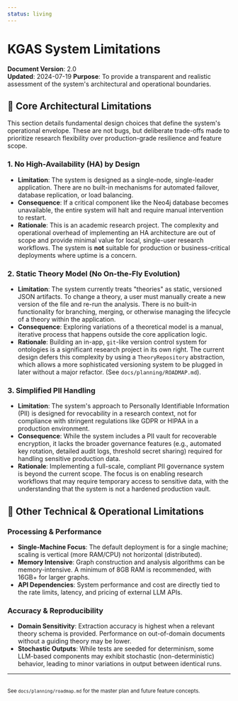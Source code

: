 ```yaml
---
status: living
---
```


# KGAS System Limitations

**Document Version**: 2.0  
**Updated**: 2024-07-19
**Purpose**: To provide a transparent and realistic assessment of the system's architectural and operational boundaries.

## 🎯 Core Architectural Limitations

This section details fundamental design choices that define the system's operational envelope. These are not bugs, but deliberate trade-offs made to prioritize research flexibility over production-grade resilience and feature scope.

### **1. No High-Availability (HA) by Design**
- **Limitation**: The system is designed as a single-node, single-leader application. There are no built-in mechanisms for automated failover, database replication, or load balancing.
- **Consequence**: If a critical component like the Neo4j database becomes unavailable, the entire system will halt and require manual intervention to restart.
- **Rationale**: This is an academic research project. The complexity and operational overhead of implementing an HA architecture are out of scope and provide minimal value for local, single-user research workflows. The system is **not** suitable for production or business-critical deployments where uptime is a concern.

### **2. Static Theory Model (No On-the-Fly Evolution)**
- **Limitation**: The system currently treats "theories" as static, versioned JSON artifacts. To change a theory, a user must manually create a new version of the file and re-run the analysis. There is no built-in functionality for branching, merging, or otherwise managing the lifecycle of a theory within the application.
- **Consequence**: Exploring variations of a theoretical model is a manual, iterative process that happens outside the core application logic.
- **Rationale**: Building an in-app, `git`-like version control system for ontologies is a significant research project in its own right. The current design defers this complexity by using a `TheoryRepository` abstraction, which allows a more sophisticated versioning system to be plugged in later without a major refactor. (See `docs/planning/ROADMAP.md`).

### **3. Simplified PII Handling**
- **Limitation**: The system's approach to Personally Identifiable Information (PII) is designed for revocability in a research context, not for compliance with stringent regulations like GDPR or HIPAA in a production environment.
- **Consequence**: While the system includes a PII vault for recoverable encryption, it lacks the broader governance features (e.g., automated key rotation, detailed audit logs, threshold secret sharing) required for handling sensitive production data.
- **Rationale**: Implementing a full-scale, compliant PII governance system is beyond the current scope. The focus is on enabling research workflows that may require temporary access to sensitive data, with the understanding that the system is not a hardened production vault.

## 🔧 Other Technical & Operational Limitations

### Processing & Performance
- **Single-Machine Focus**: The default deployment is for a single machine; scaling is vertical (more RAM/CPU) not horizontal (distributed).
- **Memory Intensive**: Graph construction and analysis algorithms can be memory-intensive. A minimum of 8GB RAM is recommended, with 16GB+ for larger graphs.
- **API Dependencies**: System performance and cost are directly tied to the rate limits, latency, and pricing of external LLM APIs.

### Accuracy & Reproducibility
- **Domain Sensitivity**: Extraction accuracy is highest when a relevant theory schema is provided. Performance on out-of-domain documents without a guiding theory may be lower.
- **Stochastic Outputs**: While tests are seeded for determinism, some LLM-based components may exhibit stochastic (non-deterministic) behavior, leading to minor variations in output between identical runs.

---

<br><sup>See `docs/planning/roadmap.md` for the master plan and future feature concepts.</sup>
